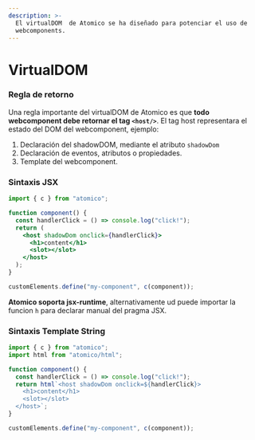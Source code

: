 ```yaml
---
description: >-
  El virtualDOM  de Atomico se ha diseñado para potenciar el uso de
  webcomponents.
---
```


# VirtualDOM

### Regla de retorno

Una regla importante del virtualDOM de Atomico es que **todo webcomponent debe retornar el tag `<host/>`**. El tag host representara el estado del DOM del webcomponent, ejemplo:

1. Declaración del shadowDOM, mediante el atributo `shadowDom`
2. Declaración de eventos, atributos o propiedades.
3. Template del webcomponent.

### Sintaxis JSX

```jsx
import { c } from "atomico";

function component() {
  const handlerClick = () => console.log("click!");
  return (
    <host shadowDom onclick={handlerClick}>
      <h1>content</h1>
      <slot></slot>
    </host>
  );
}

customElements.define("my-component", c(component));
```

**Atomico soporta jsx-runtime**, alternativamente ud puede importar la funcion `h` para declarar manual del pragma JSX.

### Sintaxis Template String

```javascript
import { c } from "atomico";
import html from "atomico/html";

function component() {
  const handlerClick = () => console.log("click!");
  return html`<host shadowDom onclick=${handlerClick}>
    <h1>content</h1>
    <slot></slot>
  </host>`;
}

customElements.define("my-component", c(component));
```



